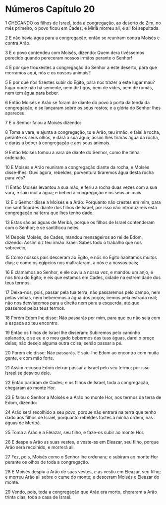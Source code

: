 # Números Capítulo 20

1	CHEGANDO os filhos de Israel, toda a congregação, ao deserto de Zim, no mês primeiro, o povo ficou em Cades; e Miriã morreu ali, e ali foi sepultada.

2	E não havia água para a congregação; então se reuniram contra Moisés e contra Arão.

3	E o povo contendeu com Moisés, dizendo: Quem dera tivéssemos perecido quando pereceram nossos irmãos perante o Senhor!

4	E por que trouxestes a congregação do Senhor a este deserto, para que morramos aqui, nós e os nossos animais?

5	E por que nos fizestes subir do Egito, para nos trazer a este lugar mau? lugar onde não há semente, nem de figos, nem de vides, nem de romãs, nem tem água para beber.

6	Então Moisés e Arão se foram de diante do povo à porta da tenda da congregação, e se lançaram sobre os seus rostos; e a glória do Senhor lhes apareceu.

7	E o Senhor falou a Moisés dizendo:

8	Toma a vara, e ajunta a congregação, tu e Arão, teu irmão, e falai à rocha, perante os seus olhos, e dará a sua água; assim lhes tirarás água da rocha, e darás a beber à congregação e aos seus animais.

9	Então Moisés tomou a vara de diante do Senhor, como lhe tinha ordenado.

10	E Moisés e Arão reuniram a congregação diante da rocha, e Moisés disse-lhes: Ouvi agora, rebeldes, porventura tiraremos água desta rocha para vós?

11	Então Moisés levantou a sua mão, e feriu a rocha duas vezes com a sua vara, e saiu muita água; e bebeu a congregação e os seus animais.

12	E o Senhor disse a Moisés e a Arão: Porquanto não crestes em mim, para me santificardes diante dos filhos de Israel, por isso não introduzireis esta congregação na terra que lhes tenho dado.

13	Estas são as águas de Meribá, porque os filhos de Israel contenderam com o Senhor; e se santificou neles.

14	Depois Moisés, de Cades, mandou mensageiros ao rei de Edom, dizendo: Assim diz teu irmão Israel: Sabes todo o trabalho que nos sobreveio,

15	Como nossos pais desceram ao Egito, e nós no Egito habitamos muitos dias; e como os egípcios nos maltrataram, a nós e a nossos pais;

16	E clamamos ao Senhor, e ele ouviu a nossa voz, e mandou um anjo, e nos tirou do Egito; e eis que estamos em Cades, cidade na extremidade dos teus termos.

17	Deixa-nos, pois, passar pela tua terra; não passaremos pelo campo, nem pelas vinhas, nem beberemos a água dos poços; iremos pela estrada real; não nos desviaremos para a direita nem para a esquerda, até que passemos pelos teus termos.

18	Porém Edom lhe disse: Não passarás por mim, para que eu não saia com a espada ao teu encontro.

19	Então os filhos de Israel lhe disseram: Subiremos pelo caminho aplanado, e se eu e o meu gado bebermos das tuas águas, darei o preço delas; não desejo alguma outra coisa, senão passar a pé.

20	Porém ele disse: Não passarás. E saiu-lhe Edom ao encontro com muita gente, e com mão forte.

21	Assim recusou Edom deixar passar a Israel pelo seu termo; por isso Israel se desviou dele.

22	Então partiram de Cades; e os filhos de Israel, toda a congregação, chegaram ao monte Hor.

23	E falou o Senhor a Moisés e a Arão no monte Hor, nos termos da terra de Edom, dizendo:

24	Arão será recolhido a seu povo, porque não entrará na terra que tenho dado aos filhos de Israel, porquanto rebeldes fostes à minha ordem, nas águas de Meribá.

25	Toma a Arão e a Eleazar, seu filho, e faze-os subir ao monte Hor.

26	E despe a Arão as suas vestes, e veste-as em Eleazar, seu filho, porque Arão será recolhido, e morrerá ali.

27	Fez, pois, Moisés como o Senhor lhe ordenara; e subiram ao monte Hor perante os olhos de toda a congregação.

28	E Moisés despiu a Arão de suas vestes, e as vestiu em Eleazar, seu filho; e morreu Arão ali sobre o cume do monte; e desceram Moisés e Eleazar do monte.

29	Vendo, pois, toda a congregação que Arão era morto, choraram a Arão trinta dias, toda a casa de Israel.

